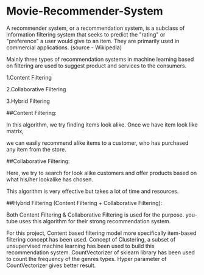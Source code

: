 # Movie-Recommender-System
A recommender system, or a recommendation system, is a subclass of information filtering system that seeks to predict the "rating" or "preference" a user would give to an item. They are primarily used in commercial applications. (source - Wikipedia)

Mainly three types of recommendation systems in machine learning based on filtering are used to suggest product and services to the consumers.


1.Content Filtering

2.Collaborative Filtering

3.Hybrid Filtering


##Content Filtering:

In this algorithm, we try finding items look alike. Once we have item look like matrix,

we can easily recommend alike items to a customer, who has purchased any item from the store.

##Collaborative Filtering:

Here, we try to search for look alike customers and offer products based on what his/her lookalike has chosen.

This algorithm is very effective but takes a lot of time and resources.

##Hybrid Filtering (Content Filtering + Collaborative Filtering):

Both Content Filtering & Collaborative Filtering is used for the purpose. you-tube uses this algorithm for their strong recommendation system.

For this project, Content based filtering model more specifically item-based filtering concept has been used. Concept of Clustering, a subset of unsupervised machine learning has been used to build this recommendation system. CountVectorizer of sklearn library has been used to count the frequency of the genres types. Hyper parameter of CountVectorizer gives better result. 
